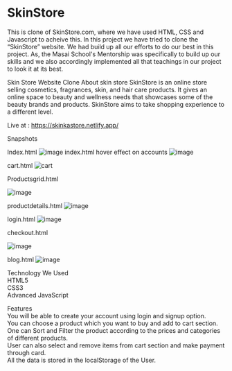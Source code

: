 # SkinStore

This is clone of SkinStore.com, where we have used HTML, CSS and Javascript to acheive this. In this project we have tried to clone the “SkinStore” website. We had build up all our efforts to do our best in this project. As, the Masai School's Mentorship was specifically to build up our skills and we also accordingly implemented all that teachings in our project to look it at its best.

Skin Store Website Clone
About skin store
  SkinStore is an online store selling cosmetics, fragrances, skin, and hair care products. It gives an online space to beauty and wellness needs that showcases some of the beauty brands and products. SkinStore aims to take shopping experience to a different level.

Live at : https://skinkastore.netlify.app/

Snapshots


Index.html
![image](https://github.com/karnking/SkinStore/assets/51919527/60f8788b-1957-4d1f-b0bb-11900a39bffe)
index.html hover effect on accounts
![image](https://github.com/karnking/SkinStore/assets/51919527/d0e69f49-1803-4718-ae1f-e9fe8f22cb15)

cart.html
![cart](https://github.com/karnking/SkinStore/assets/51919527/0f2a22dd-e3e9-4022-8642-e83559ed7484)



Productsgrid.html

![image](https://github.com/karnking/SkinStore/assets/51919527/ebc172f4-b900-4786-a281-ab93101aca9f)


productdetails.html
![image](https://github.com/karnking/SkinStore/assets/51919527/5839fb85-6ec3-42c4-be21-1c3c9018406e)

login.html
![image](https://github.com/karnking/SkinStore/assets/51919527/895c34cf-681d-4005-99b7-dec0198f3b30)

checkout.html

![image](https://github.com/karnking/SkinStore/assets/51919527/a7f9febc-c7b1-4af4-bc22-9b4a78d54fd6)

blog.html
![image](https://github.com/karnking/SkinStore/assets/51919527/4aa1139b-bc1a-4921-b3e1-115f8d4f40a8)

Technology We Used\
  HTML5\
  CSS3\
  Advanced JavaScript
  
Features\
You will be able to create your account using login and signup option.\
You can choose a product which you want to buy and add to cart section.\
One can Sort and Filter the product according to the prices and categories of different products.\
User can also select and remove items from cart section and make payment through card.\
All the data is stored in the localStorage of the User.
